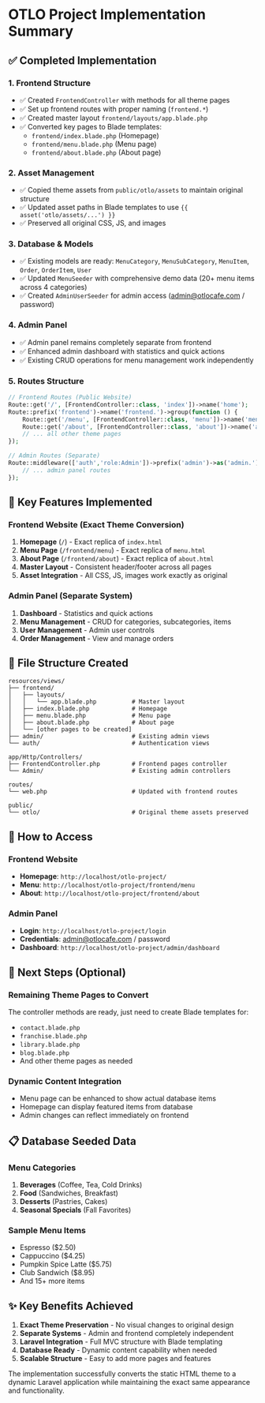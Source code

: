 # OTLO Project Implementation Summary

## ✅ Completed Implementation

### 1. **Frontend Structure**
- ✅ Created `FrontendController` with methods for all theme pages
- ✅ Set up frontend routes with proper naming (`frontend.*`)
- ✅ Created master layout `frontend/layouts/app.blade.php` 
- ✅ Converted key pages to Blade templates:
  - `frontend/index.blade.php` (Homepage)
  - `frontend/menu.blade.php` (Menu page)
  - `frontend/about.blade.php` (About page)

### 2. **Asset Management**
- ✅ Copied theme assets from `public/otlo/assets` to maintain original structure
- ✅ Updated asset paths in Blade templates to use `{{ asset('otlo/assets/...') }}`
- ✅ Preserved all original CSS, JS, and images

### 3. **Database & Models**
- ✅ Existing models are ready: `MenuCategory`, `MenuSubCategory`, `MenuItem`, `Order`, `OrderItem`, `User`
- ✅ Updated `MenuSeeder` with comprehensive demo data (20+ menu items across 4 categories)
- ✅ Created `AdminUserSeeder` for admin access (admin@otlocafe.com / password)

### 4. **Admin Panel**
- ✅ Admin panel remains completely separate from frontend
- ✅ Enhanced admin dashboard with statistics and quick actions
- ✅ Existing CRUD operations for menu management work independently

### 5. **Routes Structure**
```php
// Frontend Routes (Public Website)
Route::get('/', [FrontendController::class, 'index'])->name('home');
Route::prefix('frontend')->name('frontend.')->group(function () {
    Route::get('/menu', [FrontendController::class, 'menu'])->name('menu');
    Route::get('/about', [FrontendController::class, 'about'])->name('about');
    // ... all other theme pages
});

// Admin Routes (Separate)
Route::middleware(['auth','role:Admin'])->prefix('admin')->as('admin.')->group(function () {
    // ... admin panel routes
});
```

## 🎯 Key Features Implemented

### **Frontend Website (Exact Theme Conversion)**
1. **Homepage** (`/`) - Exact replica of `index.html`
2. **Menu Page** (`/frontend/menu`) - Exact replica of `menu.html`
3. **About Page** (`/frontend/about`) - Exact replica of `about.html`
4. **Master Layout** - Consistent header/footer across all pages
5. **Asset Integration** - All CSS, JS, images work exactly as original

### **Admin Panel (Separate System)**
1. **Dashboard** - Statistics and quick actions
2. **Menu Management** - CRUD for categories, subcategories, items
3. **User Management** - Admin user controls
4. **Order Management** - View and manage orders

## 📁 File Structure Created

```
resources/views/
├── frontend/
│   ├── layouts/
│   │   └── app.blade.php          # Master layout
│   ├── index.blade.php            # Homepage
│   ├── menu.blade.php             # Menu page
│   ├── about.blade.php            # About page
│   └── [other pages to be created]
├── admin/                         # Existing admin views
└── auth/                          # Authentication views

app/Http/Controllers/
├── FrontendController.php         # Frontend pages controller
└── Admin/                         # Existing admin controllers

routes/
└── web.php                        # Updated with frontend routes

public/
└── otlo/                          # Original theme assets preserved
```

## 🚀 How to Access

### **Frontend Website**
- **Homepage**: `http://localhost/otlo-project/`
- **Menu**: `http://localhost/otlo-project/frontend/menu`
- **About**: `http://localhost/otlo-project/frontend/about`

### **Admin Panel**
- **Login**: `http://localhost/otlo-project/login`
- **Credentials**: admin@otlocafe.com / password
- **Dashboard**: `http://localhost/otlo-project/admin/dashboard`

## 🔄 Next Steps (Optional)

### **Remaining Theme Pages to Convert**
The controller methods are ready, just need to create Blade templates for:
- `contact.blade.php`
- `franchise.blade.php`
- `library.blade.php`
- `blog.blade.php`
- And other theme pages as needed

### **Dynamic Content Integration**
- Menu page can be enhanced to show actual database items
- Homepage can display featured items from database
- Admin changes can reflect immediately on frontend

## 📋 Database Seeded Data

### **Menu Categories**
1. **Beverages** (Coffee, Tea, Cold Drinks)
2. **Food** (Sandwiches, Breakfast)
3. **Desserts** (Pastries, Cakes)
4. **Seasonal Specials** (Fall Favorites)

### **Sample Menu Items**
- Espresso ($2.50)
- Cappuccino ($4.25)
- Pumpkin Spice Latte ($5.75)
- Club Sandwich ($8.95)
- And 15+ more items

## ✨ Key Benefits Achieved

1. **Exact Theme Preservation** - No visual changes to original design
2. **Separate Systems** - Admin and frontend completely independent
3. **Laravel Integration** - Full MVC structure with Blade templating
4. **Database Ready** - Dynamic content capability when needed
5. **Scalable Structure** - Easy to add more pages and features

The implementation successfully converts the static HTML theme to a dynamic Laravel application while maintaining the exact same appearance and functionality.
